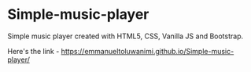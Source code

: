 # Simple-music-player
Simple music player created with HTML5, CSS, Vanilla JS and Bootstrap.

Here's the link - https://emmanueltoluwanimi.github.io/Simple-music-player/
